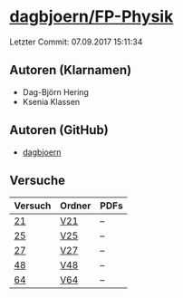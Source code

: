 # [dagbjoern/FP-Physik](https://github.com/dagbjoern/FP-Physik)

Letzter Commit: 07.09.2017 15:11:34

## Autoren (Klarnamen)
- Dag-Björn Hering
- Ksenia Klassen

## Autoren (GitHub)
- [dagbjoern](https://github.com/dagbjoern)

## Versuche

|       Versuch        |                           Ordner                            |PDFs|
|----------------------|-------------------------------------------------------------|----|
|[21](../../versuch/21)|[V21](https://github.com/dagbjoern/FP-Physik/tree/master/V21)|–   |
|[25](../../versuch/25)|[V25](https://github.com/dagbjoern/FP-Physik/tree/master/V25)|–   |
|[27](../../versuch/27)|[V27](https://github.com/dagbjoern/FP-Physik/tree/master/V27)|–   |
|[48](../../versuch/48)|[V48](https://github.com/dagbjoern/FP-Physik/tree/master/V48)|–   |
|[64](../../versuch/64)|[V64](https://github.com/dagbjoern/FP-Physik/tree/master/V64)|–   |
